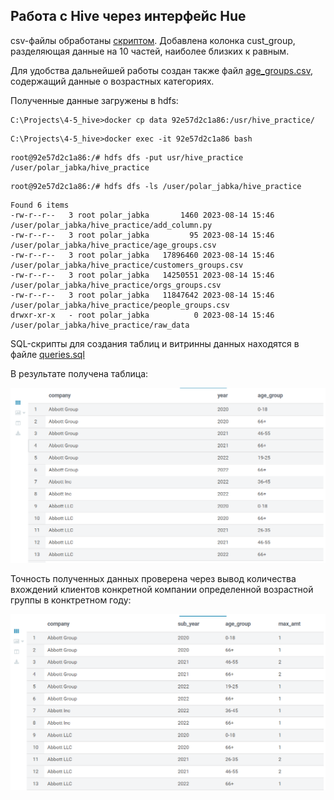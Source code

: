## Работа с Hive через интерфейс Hue

csv-файлы обработаны [скриптом](https://github.com/PolarJaba/DE_1st_work_with_hive/blob/main/data/add_column.py). Добавлена колонка cust_group, разделяющая данные на 10 частей, наиболее близких к равным.

Для удобства дальнейшей работы создан также файл [age_groups.csv](https://github.com/PolarJaba/DE_1st_work_with_hive/blob/main/data/age_groups.csv), содержащий данные о возрастных категориях.

Полученные данные загружены в hdfs:

```
C:\Projects\4-5_hive>docker cp data 92e57d2c1a86:/usr/hive_practice/
```
```
C:\Projects\4-5_hive>docker exec -it 92e57d2c1a86 bash
```
```
root@92e57d2c1a86:/# hdfs dfs -put usr/hive_practice /user/polar_jabka/hive_practice
```
```
root@92e57d2c1a86:/# hdfs dfs -ls /user/polar_jabka/hive_practice
```
```
Found 6 items
-rw-r--r--   3 root polar_jabka       1460 2023-08-14 15:46 /user/polar_jabka/hive_practice/add_column.py
-rw-r--r--   3 root polar_jabka         95 2023-08-14 15:46 /user/polar_jabka/hive_practice/age_groups.csv
-rw-r--r--   3 root polar_jabka   17896460 2023-08-14 15:46 /user/polar_jabka/hive_practice/customers_groups.csv
-rw-r--r--   3 root polar_jabka   14250551 2023-08-14 15:46 /user/polar_jabka/hive_practice/orgs_groups.csv
-rw-r--r--   3 root polar_jabka   11847642 2023-08-14 15:46 /user/polar_jabka/hive_practice/people_groups.csv
drwxr-xr-x   - root polar_jabka          0 2023-08-14 15:46 /user/polar_jabka/hive_practice/raw_data
```

SQL-скрипты для создания таблиц и витринны данных находятся в файле [queries.sql](https://github.com/PolarJaba/DE_1st_work_with_hive/blob/main/queries.sql)

В результате получена таблица:

![result](https://github.com/PolarJaba/DE_1st_work_with_hive/blob/main/result.PNG)

Точность полученных данных проверена через вывод количества вхождений клиентов конкретной компании определенной возрастной группы в конктретном году:

![result_check](https://github.com/PolarJaba/DE_1st_work_with_hive/blob/main/result_check.PNG)
